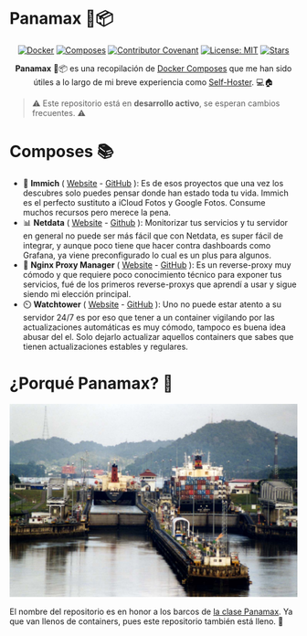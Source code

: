 <!--
SPDX-FileCopyrightText: 2024 Pablo Portas López

SPDX-License-Identifier: MIT
-->

# Panamax 🚢📦

<div align="center">

[![Docker](https://img.shields.io/badge/Docker-2496ED.svg?logo=docker&logoColor=white)](https://www.docker.com/)
[![Composes](https://img.shields.io/badge/Composes-3-2496ED.svg?logo=docker&logoColor=white)](./composes)
[![Contributor Covenant](https://img.shields.io/badge/Contributor%20Covenant-2.1-4baaaa.svg)](./CODE_OF_CONDUCT.md)
[![License: MIT](https://img.shields.io/badge/License-MIT-blue.svg)](./LICENSE)
[![Stars](https://img.shields.io/github/stars/TeenBiscuits/Panamax.svg)](https://github.com/TeenBiscuits/Panamax)

**Panamax** 🚢📦 es una recopilación de [Docker Composes](https://docs.docker.com/compose/) que me han sido útiles a lo largo
de mi breve experiencia como [Self-Hoster](https://es.wikipedia.org/wiki/Self-hosting). 💻🏠

</div>

> ⚠️ Este repositorio está en **desarrollo activo**, se esperan cambios frecuentes. ⚠️

# Composes 📚

- 📸 **Immich** ( [Website](https://immich.app/) - [GitHub](https://github.com/immich-app/immich) ): Es de esos proyectos que una vez los descubres solo puedes pensar donde han estado toda tu vida. Immich es el perfecto sustituto a iCloud Fotos y Google Fotos. Consume muchos recursos pero merece la pena.
- 📊 **Netdata** ( [Website](https://www.netdata.cloud/) - [Github](https://github.com/netdata/netdata) ): Monitorizar tus servicios y tu servidor en general no puede ser más fácil que con Netdata, es super fácil de integrar, y aunque poco tiene que hacer contra dashboards como Grafana, ya viene preconfigurado lo cual es un plus para algunos. 
- 🔐 **Nginx Proxy Manager** ( [Website](https://nginxproxymanager.com/) - [GitHub](https://github.com/NginxProxyManager/nginx-proxy-manager) ): Es un reverse-proxy muy cómodo y que requiere poco conocimiento técnico para exponer tus servicios, fué de los primeros reverse-proxys que aprendí a usar y sigue siendo mi elección principal.
- ⏲️ **Watchtower** ( [Website](https://containrrr.dev/watchtower/) - [GitHub](https://github.com/containrrr/watchtower/) ): Uno no puede estar atento a su servidor 24/7 es por eso que tener a un container vigilando por las actualizaciones automáticas es muy cómodo, tampoco es buena idea abusar del el. Solo dejarlo actualizar aquellos containers que sabes que tienen actualizaciones estables y regulares. 


# ¿Porqué Panamax? 🚢

![Un_Panamax](UnPanamax.png)

El nombre del repositorio es en honor a los barcos de [la clase Panamax](https://es.wikipedia.org/wiki/Panamax). Ya que
van llenos de containers, pues este repositorio también está lleno. 🚢
